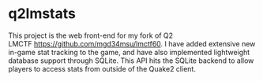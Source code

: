 # q2lmstats
This project is the web front-end for my fork of Q2 LMCTF https://github.com/mgd34msu/lmctf60. I have added extensive new in-game stat tracking to the game, and have also implemented lightweight database support through SQLite. This API hits the SQLite backend to allow players to access stats from outside of the Quake2 client.
